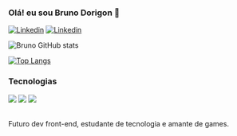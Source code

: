### Olá! eu sou Bruno Dorigon 👋

[![Linkedin](https://img.shields.io/badge/LinkedIn-0077B5?style=for-the-badge&logo=linkedin&logoColor=white)](https://www.linkedin.com/in/bruno-santos-dorigon-63b54a219/)
[![Linkedin](	https://img.shields.io/badge/Instagram-E4405F?style=for-the-badge&logo=instagram&logoColor=white)](https://www.instagram.com/bdorigon/)

![Bruno GitHub stats](https://github-readme-stats.vercel.app/api?username=DorigonBruno&show_icons=true&theme=dracula)

[![Top Langs](https://github-readme-stats.vercel.app/api/top-langs/?username=DorigonBruno)](https://github.com/DorigonBruno/github-readme-stats)

### Tecnologias
<div style="display: inline_block">
  <img src="https://img.shields.io/badge/HTML5-E34F26?style=for-the-badge&logo=html5&logoColor=white">
  <img src="https://img.shields.io/badge/CSS3-1572B6?style=for-the-badge&logo=css3&logoColor=white">
  <img src="https://img.shields.io/badge/JavaScript-F7DF1E?style=for-the-badge&logo=javascript&logoColor=black">
</div><br>

Futuro dev front-end, estudante de tecnologia e amante de games.

